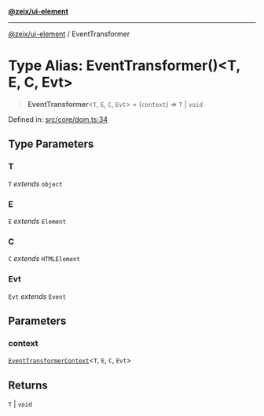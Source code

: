 [**@zeix/ui-element**](../README.md)

***

[@zeix/ui-element](../globals.md) / EventTransformer

# Type Alias: EventTransformer()\<T, E, C, Evt\>

> **EventTransformer**\<`T`, `E`, `C`, `Evt`\> = (`context`) => `T` \| `void`

Defined in: [src/core/dom.ts:34](https://github.com/zeixcom/ui-element/blob/09c98ef25d6964a68bdac33e61f389dd027c5b92/src/core/dom.ts#L34)

## Type Parameters

### T

`T` *extends* `object`

### E

`E` *extends* `Element`

### C

`C` *extends* `HTMLElement`

### Evt

`Evt` *extends* `Event`

## Parameters

### context

[`EventTransformerContext`](EventTransformerContext.md)\<`T`, `E`, `C`, `Evt`\>

## Returns

`T` \| `void`
